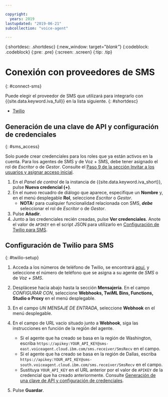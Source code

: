 ```yaml
---

copyright:
  years: 2019
lastupdated: "2019-06-21"
subcollection: "voice-agent"

---
```


{:shortdesc: .shortdesc}
{:new_window: target="_blank"_}
{:codeblock: .codeblock}
{:pre: .pre}
{:screen: .screen}
{:tip: .tip}


# Conexión con proveedores de SMS
{: #connect-sms}

Puede elegir el proveedor de SMS que utilizará para integrarlo con {{site.data.keyword.iva_full}} en la lista siguiente.
{: #shortdesc}

* [Twilio](#twilio-setup)

## Generación de una clave de API y configuración de credenciales
{: #sms_access}

Solo puede crear credenciales para los roles que ya están activos en la cuenta. Para los agentes de SMS y de Voz + SMS, debe tener asignado el rol de *Escritor* o de *Gestor*. Consulte el [Paso 9 de la sección Invitar a los usuarios y asignar acceso inicial](/docs/services/voice-agent?topic=voice-agent-iam#step1).

1. En el *Panel de control* de la instancia de {{site.data.keyword.iva_short}}, pulse **Nueva credencial (+)**. 
2. En el nuevo recuadro de diálogo que aparece, especifique un **Nombre** y, en el menú desplegable **Rol**, seleccione *Escritor* o *Gestor*. 
    - **NOTA:** para cualquier funcionalidad relacionada con SMS, **_debe_** seleccionar el rol de *Escritor* o de *Gestor*. 
3. Pulse **Añadir**.
4. Junto a las credenciales recién creadas, pulse **Ver credenciales**. Anote el valor de `APIKEY` en el script JSON para utilizarlo en [Configuración de Twilio para SMS](/docs/services/voice-agent?topic=voice-agent-connect-sms#twilio-setup).

## Configuración de Twilio para SMS
{: #twilio-setup}

1. Acceda a los números de teléfono de Twilio, se encontrará [aquí](https://www.twilio.com/console/phone-numbers/), y seleccione el número de teléfono que se asigna a su agente de _SMS_ o de _Voz + SMS_. 

1. Desplácese hacia abajo hasta la sección **Mensajería**. En el campo _CONFIGURAR CON_, seleccione **Webhooks, TwiML Bins, Functions, Studio o Proxy** en el menú desplegable.

1. En el campo _UN MENSAJE DE ENTRADA_, seleccione **Webhook** en el menú desplegable.

1. En el campo de URL vacío situado junto a **Webhook**, siga las instrucciones en función de la región del agente. 

    - Si el agente que ha creado se basa en la región de Washington, escriba `https://apikey:YOUR_API_KEY@sms-east.voiceagent.cloud.ibm.com/sms.receiver/SmsRecv` en el campo.
    - Si el agente que ha creado se basa en la región de Dallas, escriba `https://apikey:YOUR_API_KEY@sms-south.voiceagent.cloud.ibm.com/sms.receiver/SmsRecv` en el campo.
    - Sustituya `YOUR_API_KEY` en el URL anterior por el valor de `APIKEY` de la credencial que ha creado anteriormente. Consulte [Generación de una clave de API y configuración de credenciales](/docs/services/voice-agent?topic=voice-agent-sms_config_instance#sms_access). 

1. Pulse **Guardar**. 
